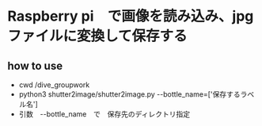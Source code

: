 # Raspberry pi　で画像を読み込み、jpgファイルに変換して保存する
## how to use
- cwd /dive_groupwork
- python3 shutter2image/shutter2image.py --bottle_name=['保存するラベル名']
- 引数　--bottle_name　で　保存先のディレクトリ指定
